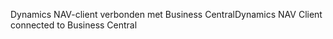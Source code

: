 <span data-ttu-id="3412e-101">Dynamics NAV-client verbonden met Business Central</span><span class="sxs-lookup"><span data-stu-id="3412e-101">Dynamics NAV Client connected to Business Central</span></span>